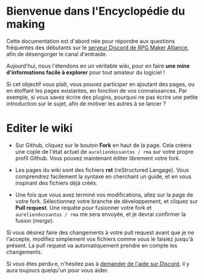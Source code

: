 # Bienvenue dans l'Encyclopédie du making

Cette documentation est d'abord née pour répondre aux questions fréquentes des débutants sur le [serveur Discord de RPG Maker Alliance](https://discord.gg/RrBppaj), afin de désengorger le canal d'entraide.

Aujourd'hui, nous l'étendons en un véritable wiki, pour en faire **une mine d'informations facile à explorer** pour tout amateur du logiciel !

Si cet objectif vous plaît, vous pouvez participer en ajoutant des pages, ou en étoffant les pages existantes, en fonction de vos connaissances. Par exemple, si vous savez écrire des plugins, pourquoi ne pas écrire une petite introduction sur le sujet, afin de motiver les autres à se lancer ?

# Editer le wiki

* Sur Github, cliquez sur le bouton **Fork** en haut de la page. Cela créera une copie de l'état actuel de `aureliendossantos / rma` sur votre propre profil Github. Vous pouvez maintenant éditer librement votre fork.

* Les pages du wiki sont des fichiers **rst** (reStructured Langage). Vous comprendrez facilement la syntaxe en cherchant un guide, et en vous inspirant des fichiers déjà créés.

* Une fois que vous avez terminé vos modifications, allez sur la page de votre fork. Sélectionnez votre branche de développement, et cliquez sur **Pull request**. Une requête pour fusionner votre fork et `aureliendossantos / rma` me sera envoyée, et je devrai confirmer la fusion (*merge*).

Si vous désirez faire des changements à votre pull request avant que je ne l'accepte, modifiez simplement vos fichiers comme vous le faisiez jusqu'à présent. La pull request va automatiquement prendre en compte les changements.

Si vous êtes perdu·e, n'hésitez pas à [demander de l'aide sur Discord](https://discord.gg/RrBppaj), il y aura toujours quelqu'un pour vous aider.
